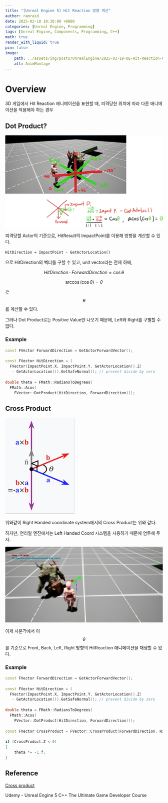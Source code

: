 ```yaml
---
title: "[Unreal Engine 5] Hit Reaction 방향 계산"
author: ramraid
date: 2025-03-18 10:30:00 +0800
categories: [Unreal Engine, Programming]
tags: [Unreal Engine, Components, Programming, C++]
math: true
render_with_liquid: true
pin: false
image:
    path: ../assets/img/posts/UnrealEngine/2025-03-18-UE-Hit-Reaction-01.png
    alt: AnimMontage
---
```


# Overview

3D 게임에서 Hit Reaction 애니메이션을 표현할 때, 피격당한 위치에 따라 다른 애니메이션을 적용해야 하는 경우

## Dot Product?

![Calculate Theta](../assets/img/posts/UnrealEngine/2025-03-18-UE-Hit-Reaction-02.png)

피격당할 Actor의 기준으로, HitResult의 ImpactPoint를 이용해 방향을 계산할 수 있다.

`HitDirection = ImpactPoint - GetActorLocation()`

으로 HitDirection의 벡터를 구할 수 있고, unit vector라는 전제 하에,

$$HitDirection · ForwardDirection = \cos{\theta}$$

$$\arccos{(\cos{\theta})} = \theta$$

로 $$\theta$$ 를 계산할 수 있다.

그러나 Dot Product로는 Positive Value만 나오기 때문에, Left와 Right를 구별할 수 없다.

### Example
```cpp
const FVector ForwardDirection = GetActorForwardVector();

const FVector HitDirection = (
  FVector(ImpactPoint.X, ImpactPoint.Y, GetActorLocation().Z)
   - GetActorLocation()).GetSafeNormal(); // prevent divide by zero

double theta = FMath::RadiansToDegrees(
  FMath::Acos(
    FVector::DotProduct(HitDirection, ForwardDirection)));

```

## Cross Product

![Cross product](../assets/img/posts/UnrealEngine/2025-03-18-UE-Hit-Reaction-03.png)

위와같이 Right Handed coordinate system에서의 Cross Product는 위와 같다.

하지만, 언리얼 엔진에서는 Left Handed Coord 시스템을 사용하기 때문에 염두해 두자.

![Negative Value](../assets/img/posts/UnrealEngine/2025-03-18-UE-Hit-Reaction-04.png)

이제 사분각에서 이 $$\theta$$를 기준으로 Front, Back, Left, Right 방향의 HitReaction 애니메이션을 재생할 수 있다.

### Example

```cpp
const FVector ForwardDirection = GetActorForwardVector();

const FVector HitDirection = (
  FVector(ImpactPoint.X, ImpactPoint.Y, GetActorLocation().Z)
   - GetActorLocation()).GetSafeNormal(); // prevent divide by zero

double theta = FMath::RadiansToDegrees(
  FMath::Acos(
    FVector::DotProduct(HitDirection, ForwardDirection)));

const FVector CrossProduct = FVector::CrossProduct(ForwardDirection, HitDirection);

if (CrossProduct.Z < 0)
{
	theta *= -1.f;
}
```

## Reference

[Cross product](https://en.wikipedia.org/wiki/Cross_product)

Udemy - Unreal Engine 5 C++ The Ultimate Game Developer Course
